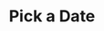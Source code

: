 ---
layout: project
title: "Pick a Date"
start_date: 2025-05-10
status: "Planning"
slug: Pick-a-Date
description: >
  A next‑generation tool to help users track their tasks,  
  visualize progress, and collaborate in real time.

milestones:

# (optional) also tag it for easier filtering
tags: []
---